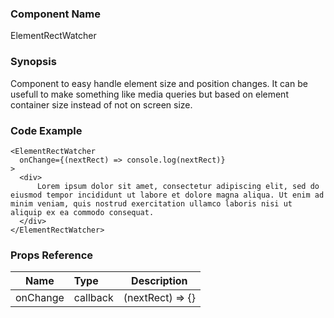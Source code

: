 ### Component Name

ElementRectWatcher

### Synopsis

Component to easy handle element size and position changes.
It can be usefull to make something like media queries but based on element container size instead of not on screen size.

### Code Example

```
<ElementRectWatcher
  onChange={(nextRect) => console.log(nextRect)}
>
  <div>
      Lorem ipsum dolor sit amet, consectetur adipiscing elit, sed do eiusmod tempor incididunt ut labore et dolore magna aliqua. Ut enim ad minim veniam, quis nostrud exercitation ullamco laboris nisi ut aliquip ex ea commodo consequat.
  </div>
</ElementRectWatcher>
```

### Props Reference

| Name                          | Type                  | Description                                                |
| ------------------------------|:----------------------| -----------------------------------------------------------|
| onChange | callback | (nextRect) => {} |
